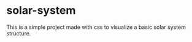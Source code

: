 ﻿# solar-system
This is a simple project made with css to visualize a basic solar system structure.

